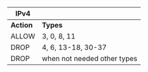 |**IPv4**| |  
|---|---| 
|**Action** |**Types**|  
|ALLOW |3, 0, 8, 11|  
|DROP |4, 6, 13-18, 30-37|  
|DROP |when not needed other types |  
